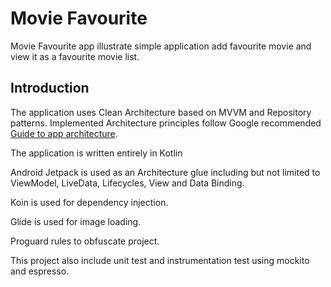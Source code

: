 Movie Favourite
=========================

Movie Favourite app illustrate simple application add favourite movie and view it as a favourite movie list.

Introduction
------------

The application uses Clean Architecture based on MVVM and Repository patterns. Implemented
Architecture principles follow Google recommended [Guide to app architecture](https://developer.android.com/jetpack/docs/guide).

The application is written entirely in Kotlin

Android Jetpack is used as an Architecture glue including but not limited to ViewModel, LiveData, Lifecycles,  View and Data Binding.

Koin is used for dependency injection.

Glide is used for image loading.

Proguard rules to obfuscate project.

This project also include unit test and instrumentation test using mockito and espresso.
